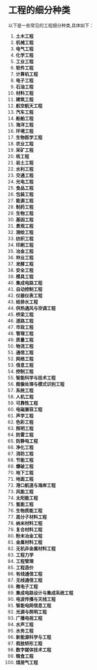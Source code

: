 # 工程的细分种类

以下是一些常见的工程细分种类,具体如下：
1. **土木工程**
2. **机械工程**
3. **电气工程**
4. **化学工程**
5. **工业工程**
6. **软件工程**
7. **计算机工程**
8. **电子工程**
9. **石油工程**
10. **材料工程**
11. **建筑工程**
12. **航空航天工程**
13. **汽车工程**
14. **船舶工程**
15. **海洋工程**
16. **环境工程**
17. **生物医学工程**
18. **农业工程**
19. **采矿工程**
20. **核工程**
21. **岩土工程**
22. **水利工程**
23. **交通工程**
24. **光电工程**
25. **食品工程**
26. **包装工程**
27. **能源工程**
28. **制药工程**
29. **生物工程**
30. **基因工程**
31. **景观工程**
32. **测绘工程**
33. **纺织工程**
34. **印刷工程**
35. **冶金工程**
36. **林业工程**
37. **发酵工程**
38. **安全工程**
39. **模具工程**
40. **集成电路工程**
41. **自动控制工程**
42. **仪器仪表工程**
43. **给排水工程**
44. **供热通风与空调工程**
45. **桥梁工程**
46. **道路工程**
47. **市政工程**
48. **管理工程**
49. **质量工程**
50. **物流工程**
51. **通信工程**
52. **网络工程**
53. **信息工程**
54. **控制工程**
55. **智能科学与技术工程**
56. **图像处理与模式识别工程**
57. **系统工程**
58. **人机工程**
59. **可靠性工程**
60. **电磁兼容工程**
61. **声学工程**
62. **色彩工程**
63. **照明工程**
64. **防雷工程**
65. **防静电工程**
66. **净化工程**
67. **消防工程**
68. **节能工程**
69. **爆破工程**
70. **地下工程**
71. **地面工程**
72. **港口航道与海岸工程**
73. **风能工程**
74. **太阳能工程**
75. **氢能工程**
76. **生物质能工程**
77. **高分子材料工程**
78. **纳米材料工程**
79. **复合材料工程**
80. **粉末冶金工程**
81. **金属材料工程**
82. **无机非金属材料工程**
83. **工程力学**
84. **工程管理**
85. **工程造价**
86. **有线通信工程**
87. **无线通信工程**
88. **微电子工程**
89. **集成电路设计与集成系统工程**
90. **电波传播与天线工程**
91. **智能电网信息工程**
92. **光源与照明工程**
93. **广播电视工程**
94. **水声工程**
95. **水务工程**
96. **新能源科学与工程**
97. **假肢矫形工程**
98. **数字媒体技术工程**
99. **粮食工程**
100. **煤层气工程**



